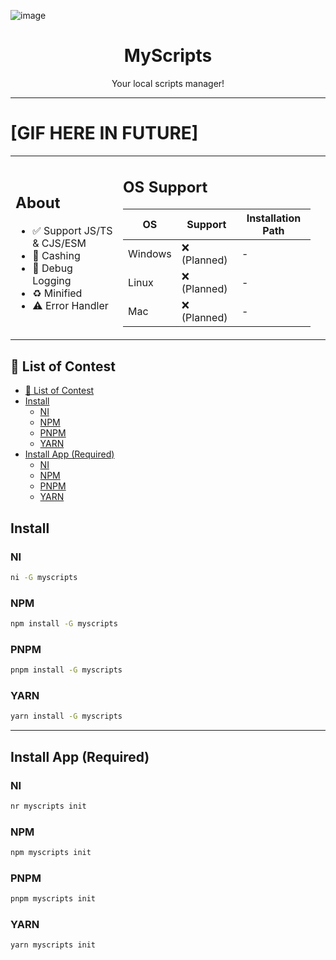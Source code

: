 ![image](https://github.com/user-attachments/assets/0bfcf705-dc35-45fc-a119-37b9f8c8f161)

<h1 align="center">MyScripts</h1>
<p align="center">Your local scripts manager!</a></p>
<hr/>

<h1>[GIF HERE IN FUTURE]</h1>

<table>
<td>
<div id="about">
  
<h2>About</h2>

- ✅ Support JS/TS & CJS/ESM
- 💾 Cashing
- 📝 Debug Logging
- ♻️ Minified
- ⚠️ Error Handler

</div>
</td>

<td>
    
<h2>OS Support</h2>

| OS      | Support      | Installation Path |
| ------- | ------------ | ----------------- |
| Windows | ❌ (Planned) | -                 |
| Linux   | ❌ (Planned) | -                 |
| Mac     | ❌ (Planned) | -                 |

  </td>
  <td>

  </td>
</table>

## 📜 List of Contest

- [📜 List of Contest](#-list-of-contest)
- [Install](#install)
  - [NI](#ni)
  - [NPM](#npm)
  - [PNPM](#pnpm)
  - [YARN](#yarn)
- [Install App (Required)](#install-app-required)
  - [NI](#ni-1)
  - [NPM](#npm-1)
  - [PNPM](#pnpm-1)
  - [YARN](#yarn-1)

## Install

### NI

```bash copy
ni -G myscripts
```

### NPM

```bash copy
npm install -G myscripts
```

### PNPM

```bash copy
pnpm install -G myscripts
```

### YARN

```bash copy
yarn install -G myscripts
```

<hr/>

## Install App (Required)

### NI

```bash copy
nr myscripts init
```

### NPM

```bash copy
npm myscripts init
```

### PNPM

```bash copy
pnpm myscripts init
```

### YARN

```bash copy
yarn myscripts init
```
